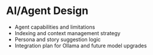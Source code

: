 # AI/Agent Design

- Agent capabilities and limitations
- Indexing and context management strategy
- Persona and story suggestion logic
- Integration plan for Ollama and future model upgrades
